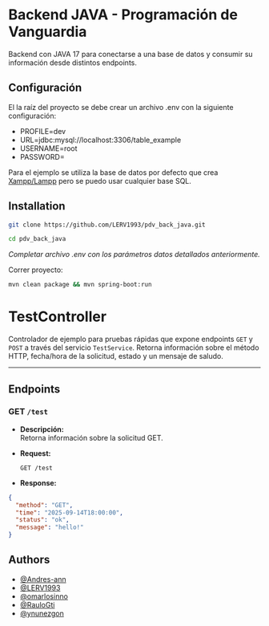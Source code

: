 
# Backend JAVA - Programación de Vanguardia

Backend con JAVA 17 para conectarse a una base de datos y consumir su información desde distintos endpoints.


## Configuración

El la raíz del proyecto se debe crear un archivo .env con la siguiente configuración:

- PROFILE=dev
- URL=jdbc:mysql://localhost:3306/table_example
- USERNAME=root
- PASSWORD=

Para el ejemplo se utiliza la base de datos por defecto que crea [Xampp/Lampp](https://www.apachefriends.org/es/index.html) pero se puedo usar cualquier base SQL.



## Installation

```bash
git clone https://github.com/LERV1993/pdv_back_java.git

cd pdv_back_java
```

*Completar archivo .env con los parámetros datos detallados anteriormente.*

Correr proyecto:
```bash
mvn clean package && mvn spring-boot:run
```

# TestController

Controlador de ejemplo para pruebas rápidas que expone endpoints `GET` y `POST` a través del servicio `TestService`. Retorna información sobre el método HTTP, fecha/hora de la solicitud, estado y un mensaje de saludo.

---

## Endpoints

### GET `/test`

- **Descripción:**  
  Retorna información sobre la solicitud GET.

- **Request:**
  ```http
  GET /test

- **Response:**
```json
{
  "method": "GET",
  "time": "2025-09-14T18:00:00",
  "status": "ok",
  "message": "hello!"
}
```

## Authors

- [@Andres-ann](https://github.com/Andres-ann)
- [@LERV1993](https://github.com/LERV1993)
- [@omarlosinno](https://github.com/omarlosinno)
- [@RauloGti](https://github.com/RauloGti)
- [@ynunezgon](https://github.com/ynunezgon)
